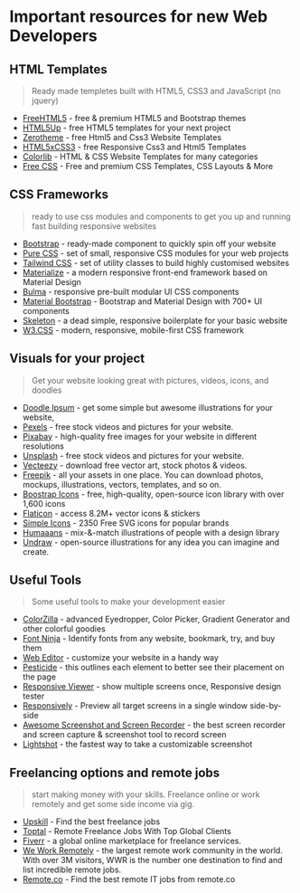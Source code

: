 # Important resources for new Web Developers

## HTML Templates

> Ready made templetes built with HTML5, CSS3 and JavaScript (no jquery)

- [FreeHTML5](https://freehtml5.co/) - free & premium HTML5 and Bootstrap themes
- [HTML5Up](https://html5up.net/) - free HTML5 templates for your next project
- [Zerotheme](https://www.zerotheme.com/) - free Html5 and Css3 Website Templates
- [HTML5xCSS3](https://www.html5xcss3.com/) - free Responsive Css3 and Html5 Templates
- [Colorlib](https://colorlib.com/wp/templates/) - HTML & CSS Website Templates for many categories
- [Free CSS](https://www.free-css.com/free-css-templates) - Free and premium CSS Templates, CSS Layouts & More

## CSS Frameworks

> ready to use css modules and components to get you up and running fast building responsive websites

- [Bootstrap](https://getbootstrap.com/) - ready-made component to quickly spin off your website
- [Pure CSS](https://purecss.io/) - set of small, responsive CSS modules for your web projects
- [Tailwind CSS](https://tailwindcss.com/) - set of utility classes to build highly customised websites
- [Materialize](https://materializecss.com/) - a modern responsive front-end framework based on Material Design
- [Bulma](https://bulma.io/) - responsive pre-built modular UI CSS components
- [Material Bootstrap](https://fezvrasta.github.io/bootstrap-material-design/) - Bootstrap and Material Design with 700+ UI components
- [Skeleton](http://getskeleton.com/) - a dead simple, responsive boilerplate for your basic website
- [W3.CSS](https://www.w3schools.com/w3css/) - modern, responsive, mobile-first CSS framework

## Visuals for your project

> Get your website looking great with pictures, videos, icons, and doodles

- [Doodle Ipsum](https://doodleipsum.com/) - get some simple but awesome illustrations for your website,
- [Pexels](https://pexels.com) - free stock videos and pictures for your website.
- [Pixabay](https://pixabay.com) - high-quality free images for your website in different resolutions
- [Unsplash](https://unsplash.com) - free stock videos and pictures for your website.
- [Vecteezy](https://www.vecteezy.com/) - download free vector art, stock photos & videos.
- [Freepik](https://www.freepik.com/) - all your assets in one place. You can download photos, mockups, illustrations, vectors, templates, and so on.
- [ Boostrap Icons](https://icons.getbootstrap.com/) - free, high-quality, open-source icon library with over 1,600 icons
- [Flaticon](https://www.flaticon.com/) - access 8.2M+ vector icons & stickers
- [Simple Icons](https://simpleicons.org/) - 2350 Free SVG icons for popular brands
- [Humaaans](https://www.humaaans.com/) - mix-&-match illustrations of people with a design library
- [Undraw](https://undraw.co/) - open-source illustrations for any idea you can imagine and create.

## Useful Tools

> Some useful tools to make your development easier

- [ColorZilla](https://chrome.google.com/webstore/detail/colorzilla/bhlhnicpbhignbdhedgjhgdocnmhomnp) - advanced Eyedropper, Color Picker, Gradient Generator and other colorful goodies
- [Font Ninja](https://chrome.google.com/webstore/detail/fonts-ninja/eljapbgkmlngdpckoiiibecpemleclhh) - Identify fonts from any website, bookmark, try, and buy them
- [Web Editor](https://chrome.google.com/webstore/detail/web-editor/pdmlhckofhkhebmcplblcijijgjiakcm) - customize your website in a handy way
- [Pesticide](https://chrome.google.com/webstore/detail/pesticide-for-chrome-with/neonnmencpneifkhlmhmfhfiklgjmloi) - this outlines each element to better see their placement on the page
- [Responsive Viewer](https://chrome.google.com/webstore/detail/responsive-viewer/inmopeiepgfljkpkidclfgbgbmfcennb?hl=en) - show multiple screens once, Responsive design tester
- [Responsively](https://responsively.app/) - Preview all target screens in a single window side-by-side
- [Awesome Screenshot and Screen Recorder](https://chrome.google.com/webstore/detail/awesome-screenshot-and-sc/nlipoenfbbikpbjkfpfillcgkoblgpmj?hl=en) - the best screen recorder and screen capture & screenshot tool to record screen
- [Lightshot](https://app.prntscr.com/en/index.html) - the fastest way to take a customizable screenshot

## Freelancing options and remote jobs

> start making money with your skills. Freelance online or work remotely and get some side income via gig.

- [Upskill](https://www.upwork.com/) - Find the best freelance jobs
- [Toptal](https://www.toptal.com/freelance-jobs) - Remote Freelance Jobs With Top Global Clients
- [Fiverr](https://www.fiverr.com/) - a global online marketplace for freelance services.
- [We Work Remotely](https://weworkremotely.com/) - the largest remote work community in the world. With over 3M visitors, WWR is the number one destination to find and list incredible remote jobs.
- [Remote.co](https://remote.co/remote-jobs/it/) - Find the best remote IT jobs from remote.co
